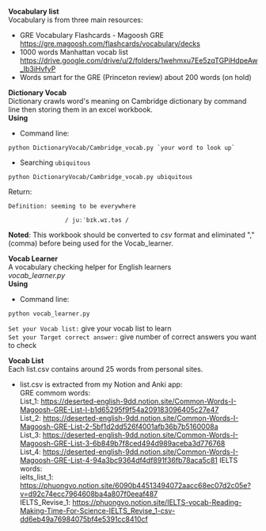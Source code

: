 **Vocabulary list**  
Vocabulary is from three main resources:  
   + GRE Vocabulary Flashcards - Magoosh GRE  
   https://gre.magoosh.com/flashcards/vocabulary/decks
   + 1000 words Manhattan vocab list
   https://drive.google.com/drive/u/2/folders/1wehmxu7Ee5zqTGPiHdpeAw_Ib3iHvfyP
   + Words smart for the GRE (Princeton review) about 200 words (on hold)

**Dictionary Vocab**  
Dictionary crawls word's meaning on Cambridge dictionary by command line then storing them in an excel workbook.  
**Using**  
* Command line:  
```
python DictionaryVocab/Cambridge_vocab.py `your word to look up`
```  
* Searching `ubiquitous`  
```
python DictionaryVocab/Cambridge_vocab.py ubiquitous
```  
Return:  
```
Definition: seeming to be everywhere

                / juːˈbɪk.wɪ.təs /
```  

**Noted**: This workbook should be converted to *csv* format and eliminated "," (comma) before being used for the Vocab_learner.  

**Vocab Learner**  
A vocabulary checking helper for English learners  
*vocab_learner.py*  
**Using**  
* Command line:  
```
python vocab_learner.py
``` 
`Set your Vocab list:`  give your vocab list to learn  
`Set your Target correct answer:`  give number of correct answers you want to check  

**Vocab List**  
Each list.csv contains around 25 words from personal sites.  
   + list.csv is extracted from my Notion and Anki app:  
   GRE commom words:  
    List_1: https://deserted-english-9dd.notion.site/Common-Words-I-Magoosh-GRE-List-I-b1d65295f9f54a209183096405c27e47  
    List_2: https://deserted-english-9dd.notion.site/Common-Words-I-Magoosh-GRE-List-2-5bf1d2dd526f4001afb36b7b5160008a  
    List_3: https://deserted-english-9dd.notion.site/Common-Words-I-Magoosh-GRE-List-3-6b849b7f8ced494d989aceba3d776768  
    List_4: https://deserted-english-9dd.notion.site/Common-Words-I-Magoosh-GRE-List-4-94a3bc9364df4df891f36fb78aca5c81
   IELTS words:  
    ielts_list_1: https://phuongvo.notion.site/6090b44513494072aacc68ec07d2c05e?v=d92c74ecc7964608ba4a807f0eeaf487  
    IELTS_Revise_1: https://phuongvo.notion.site/IELTS-vocab-Reading-Making-Time-For-Science-IELTS_Revise_1-csv-dd6eb49a76984075bf4e5391cc8410cf